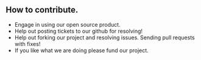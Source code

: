 
## How to contribute.

- Engage in using our open source product.
- Help out posting tickets to our github for resolving!
- Help out forking our project and resolving issues. Sending pull requests with fixes!
- If you like what we are doing please fund our project.

